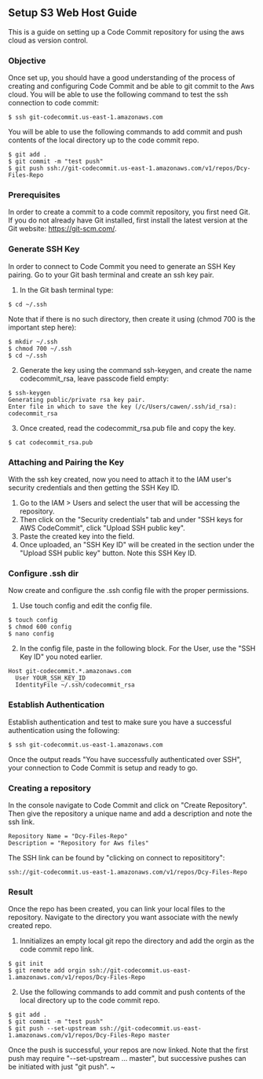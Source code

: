 ## Setup S3 Web Host Guide
This is a guide on setting up a Code Commit repository for using the aws cloud as version control.

### Objective
Once set up, you should have a good understanding of the process of creating and configuring Code Commit and be able to git commit to the Aws cloud. 
You will be able to use the following command to test the ssh connection to code commit:
```
$ ssh git-codecommit.us-east-1.amazonaws.com
```
You will be able to use the following commands to add commit and push contents of the local directory up to the code commit repo.
```
$ git add .
$ git commit -m "test push"
$ git push ssh://git-codecommit.us-east-1.amazonaws.com/v1/repos/Dcy-Files-Repo
```

### Prerequisites
In order to create a commit to a code commit repository, you first need Git. If you do not already have Git installed, first install the latest version at the Git website: https://git-scm.com/.

### Generate SSH Key
In order to connect to Code Commit you need to generate an SSH Key pairing. Go to your Git bash terminal and create an ssh key pair.

1. In the Git bash terminal type:
```
$ cd ~/.ssh
```
Note that if there is no such directory, then create it using (chmod 700 is the important step here):
```
$ mkdir ~/.ssh
$ chmod 700 ~/.ssh
$ cd ~/.ssh
```
2. Generate the key using the command ssh-keygen, and create the name codecommit_rsa, leave passcode field empty:
```
$ ssh-keygen
Generating public/private rsa key pair.
Enter file in which to save the key (/c/Users/cawen/.ssh/id_rsa): codecommit_rsa
```
3. Once created, read the codecommit_rsa.pub file and copy the key.
```
$ cat codecommit_rsa.pub
```

### Attaching and Pairing the Key
With the ssh key created, now you need to attach it to the IAM user's security credentials and then getting the SSH Key ID.

1. Go to the IAM > Users and select the user that will be accessing the repository.
2. Then click on the "Security credentials" tab and under "SSH keys for AWS CodeCommit", click "Upload SSH public key".
3. Paste the created key into the field.
4. Once uploaded, an "SSH Key ID" will be created in the section under the "Upload SSH public key" button. Note this SSH Key ID.

### Configure .ssh dir
Now create and configure the .ssh config file with the proper permissions.

1. Use touch config and edit the config file.
```
$ touch config
$ chmod 600 config
$ nano config
```
2. In the config file, paste in the following block. For the User, use the "SSH Key ID" you noted earlier.
```
Host git-codecommit.*.amazonaws.com
  User YOUR_SSH_KEY_ID
  IdentityFile ~/.ssh/codecommit_rsa
```

### Establish Authentication
Establish authentication and test to make sure you have a successful authentication using the following:
```
$ ssh git-codecommit.us-east-1.amazonaws.com
```
Once the output reads "You have successfully authenticated over SSH", your connection to Code Commit is setup and ready to go.  

### Creating a repository
In the console navigate to Code Commit and click on "Create Repository". Then give the repository a unique name and add a description and note the ssh link.
```
Repository Name = "Dcy-Files-Repo"
Description = "Repository for Aws files"
```
The SSH link can be found by "clicking on connect to reposititory":
```
ssh://git-codecommit.us-east-1.amazonaws.com/v1/repos/Dcy-Files-Repo
```

### Result
Once the repo has been created, you can link your local files to the repository. Navigate to the directory you want associate with the newly created repo.

1. Innitializes an empty local git repo the directory and add the orgin as the code commit repo link.
```
$ git init
$ git remote add orgin ssh://git-codecommit.us-east-1.amazonaws.com/v1/repos/Dcy-Files-Repo
```
2. Use the following commands to add commit and push contents of the local directory up to the code commit repo. 
```
$ git add .
$ git commit -m "test push"
$ git push --set-upstream ssh://git-codecommit.us-east-1.amazonaws.com/v1/repos/Dcy-Files-Repo master
```
Once the push is successful, your repos are now linked. Note that the first push may require "--set-upstream ... master", but successive pushes can be initiated with just "git push".
~